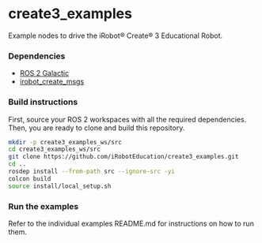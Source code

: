 # create3_examples

Example nodes to drive the iRobot® Create® 3 Educational Robot.

### Dependencies

 - [ROS 2 Galactic](https://docs.ros.org/en/galactic/Installation.html)
 - [irobot_create_msgs](https://github.com/iRobotEducation/irobot_create_msgs)


### Build instructions

First, source your ROS 2 workspaces with all the required dependencies.
Then, you are ready to clone and build this repository.

```sh
mkdir -p create3_examples_ws/src
cd create3_examples_ws/src
git clone https://github.com/iRobotEducation/create3_examples.git
cd ..
rosdep install --from-path src --ignore-src -yi
colcon build
source install/local_setup.sh
```

### Run the examples

Refer to the individual examples README.md for instructions on how to run them.
